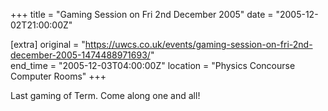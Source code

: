 +++
title = "Gaming Session on Fri 2nd December 2005"
date = "2005-12-02T21:00:00Z"

[extra]
original = "https://uwcs.co.uk/events/gaming-session-on-fri-2nd-december-2005-1474488971693/"    
end_time = "2005-12-03T04:00:00Z"
location = "Physics Concourse Computer Rooms"
+++

Last gaming of Term. Come along one and all\!

